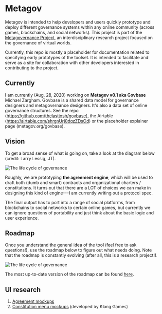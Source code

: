 # Metagov

Metagov is intended to help developers and users quickly prototype and deploy different governance systems within any online community (across games, blockchains, and social networks). This project is part of the [Metagovernance Project](www.metagov.org), an interdisciplinary research project focused on the governance of virtual worlds. 

Currently, this repo is mostly a placeholder for documentation related to specifying early prototypes of the toolset. It is intended to facilitate and serve as a site for collaboration with other developers interested in contributing to the project.

## Currently
I am currently (Aug. 28, 2020) working on **Metagov v0.1 aka Govbase** Michael Zargham. Govbase is a shared data model for governance designers and metagovernance designers. It's also a data set of online governance structures. See the repo (https://github.com/thelastjosh/govbase), the Airtable (https://airtable.com/shrgnUrj0dqzZDsOd) or the  placeholder explainer page (metagov.org/govbase).

## Vision
To get a broad sense of what is going on, take a look at the diagram below (credit: Larry Lessig, JT).

![The life cycle of governance](https://github.com/thelastjosh/metagov-prototype/blob/master/Stages%20of%20governance.jpg "Life cycle of governance")

Roughly, we are prototyping **the agreement engine**, which will be used to draft both (dumb and smart) contracts and organizational charters / constitutions. It turns out that there are a LOT of choices we can make in designing this kind of engine---I am currently writing out a protocol spec.

The final output has to port into a range of social platforms, from blockchains to social networks to certain online games, but currently we can ignore questions of portability and just think about the basic logic and user experience.

## Roadmap
Once you understand the general idea of the tool (feel free to ask questions!), use the roadmap below to figure out what needs doing. Note that the roadmap is constantly evolving (after all, this is a research project!). 

![The life cycle of governance](https://github.com/thelastjosh/metagov-prototype/blob/master/Functional%20spec.svg "Functional spec")

The most up-to-date version of the roadmap can be found [here](https://docs.google.com/document/d/1QDq89dogQb-K2jdDV5QL4Lqi8yehE3aiXzwVG8D24rY/edit#).

## UI research
1. [Agreement mockups](https://drive.google.com/open?id=1jCyOkpSSgoLUBBUsW0q9ediwtW6-OT0a)
2. [Constitution menu mockups](https://drive.google.com/file/d/1yqeXb8rGE3HqYbkAF-31_v5osRDKSdFy/view?usp=sharing) (developed by Klang Games)

